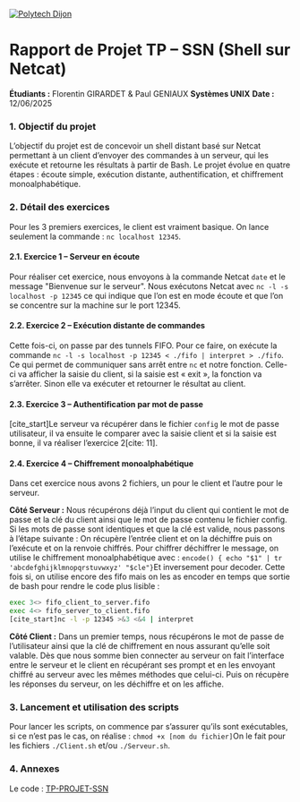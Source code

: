 [![Polytech Dijon](https://www.google.com/url?sa=i&url=https%3A%2F%2Fpolytech.ube.fr%2F&psig=AOvVaw33v0Lwgbf_kfxAiDA_--vP&ust=1749817358907000&source=images&cd=vfe&opi=89978449&ved=0CBQQjRxqFwoTCKD02-Lv640DFQAAAAAdAAAAABAE "Polytech Dijon")](https://github.com/flofgi/TP-PROJET-SSN/blob/main/MD/logo-ube-v3.png)

# Rapport de Projet TP – SSN (Shell sur Netcat)

**Étudiants :** Florentin GIRARDET & Paul GENIAUX
**Systèmes UNIX**
**Date :** 12/06/2025

### 1\. Objectif du projet

L’objectif du projet est de concevoir un shell distant basé sur Netcat permettant à un client d’envoyer des commandes à un serveur, qui les exécute et retourne les résultats à partir de Bash. Le projet évolue en quatre étapes : écoute simple, exécution distante, authentification, et chiffrement monoalphabétique.

### 2\. Détail des exercices

Pour les 3 premiers exercices, le client est vraiment basique. On lance seulement la commande :  `nc localhost 12345`.

#### 2.1. Exercice 1 – Serveur en écoute

Pour réaliser cet exercice, nous envoyons à la commande Netcat `date` et le message "Bienvenue sur le serveur". Nous exécutons Netcat avec `nc -l -s localhost -p 12345` ce qui indique que l’on est en mode écoute et que l’on se concentre sur la machine sur le port 12345.

#### 2.2. Exercice 2 – Exécution distante de commandes

Cette fois-ci, on passe par des tunnels FIFO. Pour ce faire, on exécute la commande `nc -l -s localhost -p 12345 < ./fifo | interpret > ./fifo`. Ce qui permet de communiquer sans arrêt entre `nc` et notre fonction. Celle-ci va afficher la saisie du client, si la saisie est « exit », la fonction va s’arrêter. Sinon elle va exécuter et retourner le résultat au client.

#### 2.3. Exercice 3 – Authentification par mot de passe

[cite\_start]Le serveur va récupérer dans le fichier `config` le mot de passe utilisateur, il va ensuite le comparer avec la saisie client et si la saisie est bonne, il va réaliser l’exercice 2[cite: 11].

#### 2.4. Exercice 4 – Chiffrement monoalphabétique

Dans cet exercice nous avons 2 fichiers, un pour le client et l’autre pour le serveur.

**Côté Serveur :**
Nous récupérons déjà l’input du client qui contient le mot de passe et la clé du client ainsi que le mot de passe contenu le fichier config.
Si les mots de passe sont identiques et que la clé est valide, nous passons à l’étape suivante : On récupère l’entrée client et on la déchiffre puis on l’exécute et on la renvoie chiffrés.
Pour chiffrer déchiffrer le message, on utilise le chiffrement monoalphabétique avec :  `encode() { echo "$1" | tr 'abcdefghijklmnopqrstuvwxyz' "$cle"}`Et inversement pour decoder. 
Cette fois si, on utilise encore des fifo mais on les as encoder en temps que sortie de bash pour rendre le code plus lisible :

```bash
exec 3<> fifo_client_to_server.fifo
exec 4<> fifo_server_to_client.fifo
[cite_start]nc -l -p 12345 >&3 <&4 | interpret
```

**Côté Client :**
Dans un premier temps, nous récupérons le mot de passe de l’utilisateur ainsi que la clé de chiffrement en nous assurant qu’elle soit valable. Dès que nous somme bien connecter au serveur on fait l’interface entre le serveur et le client en récupérant ses prompt et en les envoyant chiffré au serveur avec les mêmes méthodes que celui-ci. Puis on récupère les réponses du serveur, on les déchiffre et on les affiche.

### 3\. Lancement et utilisation des scripts

Pour lancer les scripts, on commence par s’assurer qu’ils sont exécutables, si ce n’est pas le cas, on réalise :  `chmod +x [nom du fichier]`On le fait pour les fichiers `./Client.sh` et/ou `./Serveur.sh`.

### 4\. Annexes

Le code : [TP-PROJET-SSN](https://github.com/flofgi/TP-PROJET-SSN/)
